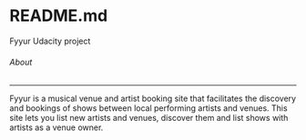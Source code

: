 # README.md
Fyyur Udacity project

<h6>About</h6>
<hr>
<p>Fyyur is a musical venue and artist booking site that facilitates the discovery and bookings of shows between local performing artists and venues. This site lets you list new artists and venues, discover them and list shows with artists as a venue owner.</p>

